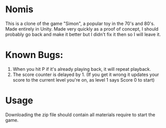 # Nomis
This is a clone of the game "Simon", a popular toy in the 70's and 80's. Made entirely in Unity.
Made very quickly as a proof of concept, I should probably go back and make it better but I didn't fix it then so I will leave it.

# Known Bugs:
  1. When you hit P if it's already playing back, it will repeat playback.
  2. The score counter is delayed by 1. 
      (If you get it wrong it updates your score to the current level you're on, as level 1 says Score 0 to start)
    
# Usage
  Downloading the zip file should contain all materials require to start the game.
